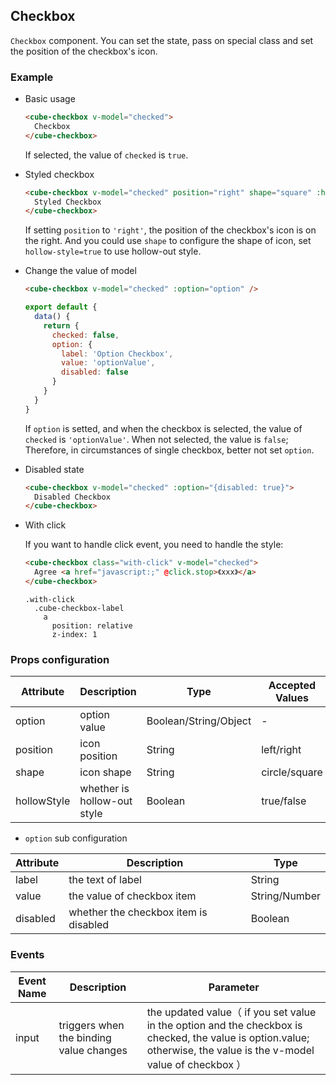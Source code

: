 ## Checkbox

`Checkbox` component. You can set the state, pass on special class and set the position of the checkbox's icon.

### Example

- Basic usage

  ```html
  <cube-checkbox v-model="checked">
    Checkbox
  </cube-checkbox>
  ```

  If selected, the value of `checked` is `true`.

- Styled checkbox

  ```html
  <cube-checkbox v-model="checked" position="right" shape="square" :hollow-style="true">
    Styled Checkbox
  </cube-checkbox>
  ```

  If setting `position` to `'right'`, the position of the checkbox's icon is on the right. And you could use `shape` to configure the shape of icon,  set `hollow-style=true` to use hollow-out style.

- Change the value of model

  ```html
  <cube-checkbox v-model="checked" :option="option" />
  ```
  ```js
  export default {
    data() {
      return {
        checked: false,
        option: {
          label: 'Option Checkbox',
          value: 'optionValue',
          disabled: false
        }
      }
    }
  }
  ```

  If `option` is setted, and when the checkbox is selected, the value of `checked` is `'optionValue'`. When not selected, the value is `false`; Therefore, in circumstances of single checkbox, better not set `option`.

- Disabled state

  ```html
  <cube-checkbox v-model="checked" :option="{disabled: true}">
    Disabled Checkbox
  </cube-checkbox>
  ```

- With click

  If you want to handle click event, you need to handle the style:

  ```html
  <cube-checkbox class="with-click" v-model="checked">
    Agree <a href="javascript:;" @click.stop>《xxx》</a>
  </cube-checkbox>
  ```
  ```styl
  .with-click
    .cube-checkbox-label
      a
        position: relative
        z-index: 1
  ```

### Props configuration

| Attribute | Description | Type | Accepted Values | Default |
| - | - | - | - | - |
| option | option value | Boolean/String/Object | - | - |
| position | icon position | String | left/right | left |
| shape | icon shape | String | circle/square | circle |
| hollowStyle | whether is hollow-out style | Boolean | true/false | false |

* `option` sub configuration

| Attribute | Description | Type  |
| - | - | - |
| label | the text of label | String |
| value | the value of checkbox item | String/Number |
| disabled | whether the checkbox item is disabled | Boolean |

### Events

| Event Name | Description | Parameter |
| - | - | - |
| input | triggers when the binding value changes | the updated value（ if you set value in the option and the checkbox is checked, the value is option.value; otherwise, the value is the v-model value of checkbox ）|
